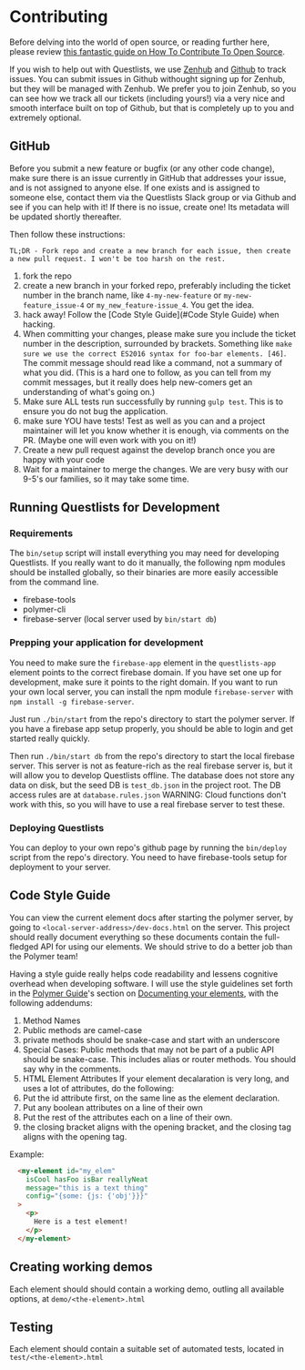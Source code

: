 # Contributing

Before delving into the world of open source, or reading further here, please review [this fantastic guide on How To Contribute To Open Source](https://opensource.guide/how-to-contribute/).

If you wish to help out with Questlists, we use [Zenhub](https://www.zenhub.com) and [Github](https://github.com) to track issues. You can submit issues in Github withought signing up for Zenhub, but they will be managed with Zenhub. We prefer you to join Zenhub, so you can see how we track all our tickets (including yours!) via a very nice and smooth interface built on top of Github, but that is completely up to you and extremely optional.

## GitHub

Before you submit a new feature or bugfix (or any other code change), make sure there is an issue currently in GitHub that addresses your issue, and is not assigned to anyone else. If one exists and is assigned to someone else, contact them via the Questlists Slack group or via Github and see if you can help with it! If there is no issue, create one! Its metadata will be updated shortly thereafter.

Then follow these instructions:
```text
TL;DR - Fork repo and create a new branch for each issue, then create a new pull request. I won't be too harsh on the rest.
```

  1. fork the repo
  2. create a new branch in your forked repo, preferably including the ticket number in the branch name, like `4-my-new-feature` or `my-new-feature_issue-4` or `my_new_feature-issue_4`. You get the idea.
  4. hack away! Follow the [Code Style Guide](#Code Style Guide) when hacking.
  5. When committing your changes, please make sure you include the ticket number in the description, surrounded by brackets. Something like `make sure we use the correct ES2016 syntax for foo-bar elements. [46]`. The commit message should read like a command, not a summary of what you did. (This is a hard one to follow, as you can tell from my commit messages, but it really does help new-comers get an understanding of what's going on.)
  6. Make sure ALL tests run successfully by running `gulp test`. This is to ensure you do not bug the application.
  7. make sure YOU have tests! Test as well as you can and a project maintainer will let you know whether it is enough, via comments on the PR. (Maybe one will even work with you on it!)
  8. Create a new pull request against the develop branch once you are happy with your code
  9. Wait for a maintainer to merge the changes. We are very busy with our 9-5's our families, so it may take some time.


## Running Questlists for Development

### Requirements

The `bin/setup` script will install everything you may need for developing Questlists. If you really want to do it manually, the following npm modules should be installed globally, so their binaries are more easily accessible from the command line.
  * firebase-tools
  * polymer-cli
  * firebase-server (local server used by `bin/start db`)

### Prepping your application for development

You need to make sure the `firebase-app` element in the `questlists-app` element points to the correct firebase domain. If you have set one up for development, make sure it points to the right domain. If you want to run your own local server, you can install the npm module `firebase-server` with `npm install -g firebase-server`.

Just run `./bin/start` from the repo's directory to start the polymer server. If you have a firebase app setup properly, you should be able to login and get started really quickly.

Then run `./bin/start db` from the repo's directory to start the local firebase server. This server is not as feature-rich as the real firebase server is, but it will allow you to develop Questlists offline. The database does not store any data on disk, but the seed DB is `test_db.json` in the project root. The DB access rules are at `database.rules.json` WARNING: Cloud functions don't work with this, so you will have to use a real firebase server to test these. 

### Deploying Questlists

You can deploy to your own repo's github page by running the `bin/deploy` script from the repo's directory. You need to have firebase-tools setup for deployment to your server.

## Code Style Guide
You can view the current element docs after starting the polymer server, by going to `<local-server-address>/dev-docs.html` on the server. This project should really document everything so these documents contain the full-fledged API for using our elements. We should strive to do a better job than the Polymer team!

Having a style guide really helps code readability and lessens cognitive overhead when developing software. I will use the style guidelines set forth in the [Polymer Guide](https://www.polymer-project.org/2.0/docs/devguide/feature-overview)'s section on [Documenting your elements](https://www.polymer-project.org/2.0/docs/tools/documentation), with the following addendums:

1. Method Names
  1. Public methods are camel-case
  2. private methods should be snake-case and start with an underscore
  3. Special Cases: Public methods that may not be part of a public API should be snake-case. This includes alias or router methods. You should say why in the comments.
2. HTML Element Attributes
  If your element decalaration is very long, and uses a lot of attributes, do the following:
  1. Put the id attribute first, on the same line as the element declaration.
  2. Put any boolean attributes on a line of their own
  3. Put the rest of the attributes each on a line of their own.
  4. the closing bracket aligns with the opening bracket, and the closing tag aligns with the opening tag.

  Example:
  ```HTML
    <my-element id="my_elem"
      isCool hasFoo isBar reallyNeat
      message="this is a text thing"
      config="{some: {js: {'obj'}}}"
    >
      <p>
        Here is a test element!
      </p>
    </my-element>
  ```
## Creating working demos
Each element should should contain a working demo, outling all available options, at `demo/<the-element>.html`

## Testing
Each element should contain a suitable set of automated tests, located in `test/<the-element>.html`
